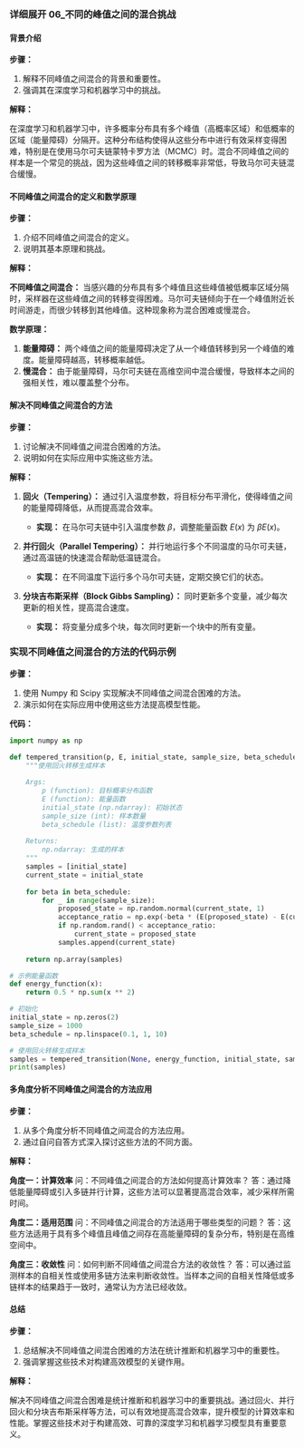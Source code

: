 ### 详细展开 06_不同的峰值之间的混合挑战

#### 背景介绍

**步骤：**

1. 解释不同峰值之间混合的背景和重要性。
2. 强调其在深度学习和机器学习中的挑战。

**解释：**

在深度学习和机器学习中，许多概率分布具有多个峰值（高概率区域）和低概率的区域（能量障碍）分隔开。这种分布结构使得从这些分布中进行有效采样变得困难，特别是在使用马尔可夫链蒙特卡罗方法（MCMC）时。混合不同峰值之间的样本是一个常见的挑战，因为这些峰值之间的转移概率非常低，导致马尔可夫链混合缓慢。

#### 不同峰值之间混合的定义和数学原理

**步骤：**

1. 介绍不同峰值之间混合的定义。
2. 说明其基本原理和挑战。

**解释：**

**不同峰值之间混合：** 当感兴趣的分布具有多个峰值且这些峰值被低概率区域分隔时，采样器在这些峰值之间的转移变得困难。马尔可夫链倾向于在一个峰值附近长时间游走，而很少转移到其他峰值。这种现象称为混合困难或慢混合。

**数学原理：**

1. **能量障碍：** 两个峰值之间的能量障碍决定了从一个峰值转移到另一个峰值的难度。能量障碍越高，转移概率越低。
2. **慢混合：** 由于能量障碍，马尔可夫链在高维空间中混合缓慢，导致样本之间的强相关性，难以覆盖整个分布。

#### 解决不同峰值之间混合的方法

**步骤：**

1. 讨论解决不同峰值之间混合困难的方法。
2. 说明如何在实际应用中实施这些方法。

**解释：**

1. **回火（Tempering）：** 通过引入温度参数，将目标分布平滑化，使得峰值之间的能量障碍降低，从而提高混合效率。
   - **实现：** 在马尔可夫链中引入温度参数 $\beta$，调整能量函数 $E(x)$ 为 $\beta E(x)$。

2. **并行回火（Parallel Tempering）：** 并行地运行多个不同温度的马尔可夫链，通过高温链的快速混合帮助低温链混合。
   - **实现：** 在不同温度下运行多个马尔可夫链，定期交换它们的状态。

3. **分块吉布斯采样（Block Gibbs Sampling）：** 同时更新多个变量，减少每次更新的相关性，提高混合速度。
   - **实现：** 将变量分成多个块，每次同时更新一个块中的所有变量。

### 实现不同峰值之间混合的方法的代码示例

**步骤：**

1. 使用 Numpy 和 Scipy 实现解决不同峰值之间混合困难的方法。
2. 演示如何在实际应用中使用这些方法提高模型性能。

**代码：**

```python
import numpy as np

def tempered_transition(p, E, initial_state, sample_size, beta_schedule):
    """使用回火转移生成样本
    
    Args:
        p (function): 目标概率分布函数
        E (function): 能量函数
        initial_state (np.ndarray): 初始状态
        sample_size (int): 样本数量
        beta_schedule (list): 温度参数列表
    
    Returns:
        np.ndarray: 生成的样本
    """
    samples = [initial_state]
    current_state = initial_state
    
    for beta in beta_schedule:
        for _ in range(sample_size):
            proposed_state = np.random.normal(current_state, 1)
            acceptance_ratio = np.exp(-beta * (E(proposed_state) - E(current_state)))
            if np.random.rand() < acceptance_ratio:
                current_state = proposed_state
            samples.append(current_state)
    
    return np.array(samples)

# 示例能量函数
def energy_function(x):
    return 0.5 * np.sum(x ** 2)

# 初始化
initial_state = np.zeros(2)
sample_size = 1000
beta_schedule = np.linspace(0.1, 1, 10)

# 使用回火转移生成样本
samples = tempered_transition(None, energy_function, initial_state, sample_size, beta_schedule)
print(samples)
```

#### 多角度分析不同峰值之间混合的方法应用

**步骤：**

1. 从多个角度分析不同峰值之间混合的方法应用。
2. 通过自问自答方式深入探讨这些方法的不同方面。

**解释：**

**角度一：计算效率**
问：不同峰值之间混合的方法如何提高计算效率？
答：通过降低能量障碍或引入多链并行计算，这些方法可以显著提高混合效率，减少采样所需时间。

**角度二：适用范围**
问：不同峰值之间混合的方法适用于哪些类型的问题？
答：这些方法适用于具有多个峰值且峰值之间存在高能量障碍的复杂分布，特别是在高维空间中。

**角度三：收敛性**
问：如何判断不同峰值之间混合方法的收敛性？
答：可以通过监测样本的自相关性或使用多链方法来判断收敛性。当样本之间的自相关性降低或多链样本的结果趋于一致时，通常认为方法已经收敛。

#### 总结

**步骤：**

1. 总结解决不同峰值之间混合困难的方法在统计推断和机器学习中的重要性。
2. 强调掌握这些技术对构建高效模型的关键作用。

**解释：**

解决不同峰值之间混合困难是统计推断和机器学习中的重要挑战。通过回火、并行回火和分块吉布斯采样等方法，可以有效地提高混合效率，提升模型的计算效率和性能。掌握这些技术对于构建高效、可靠的深度学习和机器学习模型具有重要意义。